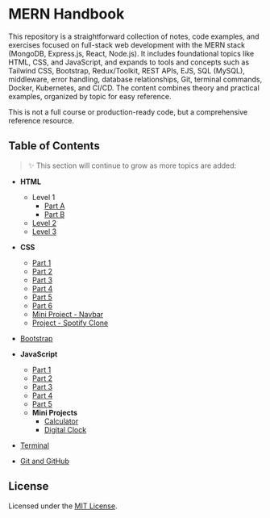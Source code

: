# MERN Handbook
This repository is a straightforward collection of notes, code examples, and exercises focused on full-stack web development with the MERN stack (MongoDB, Express.js, React, Node.js). It includes foundational topics like HTML, CSS, and JavaScript, and expands to tools and concepts such as Tailwind CSS, Bootstrap, Redux/Toolkit, REST APIs, EJS, SQL (MySQL), middleware, error handling, database relationships, Git, terminal commands, Docker, Kubernetes, and CI/CD. The content combines theory and practical examples, organized by topic for easy reference.

This is not a full course or production-ready code, but a comprehensive reference resource.

## Table of Contents
> ✨ This section will continue to grow as more topics are added:

- **HTML**
  - Level 1
    - [Part A](html/level-1/part-a)
    - [Part B](html/level-1/part-b)
  - [Level 2](html/level-2)
  - [Level 3](html/level-3)

- **CSS**
  - [Part 1](css/part-1)
  - [Part 2](css/part-2)
  - [Part 3](css/part-3)
  - [Part 4](css/part-4)
  - [Part 5](css/part-5)
  - [Part 6](css/part-6)
  - [Mini Project - Navbar](css/mini-project)
  - [Project - Spotify Clone](css/project)

- [Bootstrap](bootstrap)

- **JavaScript**
  - [Part 1](javscript/part-1)
  - [Part 2](javascript/part-2)
  - [Part 3](javascript/part-3)
  - [Part 4](javascript/part-4)
  - [Part 5](javascript/part-5)
  - **Mini Projects**
    - [Calculator](javascript/mini-projects/calculator)
    - [Digital Clock](javascript/mini-projects/digital-clock)

- [Terminal](terminal)
- [Git and GitHub](git-and-github)

## License
Licensed under the [MIT License](./LICENSE).
